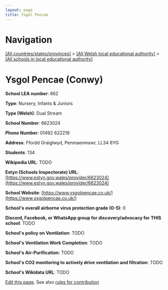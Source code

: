 ```yaml
---
layout: page
title: Ysgol Pencae
---
```

# Navigation

[[All countries/states/provinces]](../../..) > [[All Welsh local educational authority]](../..) > [[All schools in local educational authority]](..)

# Ysgol Pencae (Conwy)

**School LEA number**: 662

**Type**: Nursery, Infants & Juniors

**Type (Welsh)**: Dual Stream

**School Number**: 6623024

**Phone Number**: 01492 622219

**Address**: Ffordd Graiglwyd, Penmaenmawr, LL34 6YG

**Students**: 134

**Wikipedia URL**: TODO

**Estyn (Schools Inspectorate) URL**: [https://www.estyn.gov.wales/provider/6623024](https://www.estyn.gov.wales/provider/6623024)

**School Website**: [https://www.ysgolpencae.co.uk/](https://www.ysgolpencae.co.uk/)

**School's overall airborne virus protection grade (0-5)**: 0

**Discord, Facebook, or WhatsApp group for discovery/advocacy for THIS school**: TODO

**School's policy on Ventilation**: TODO

**School's Ventilation Work Completion**: TODO

**School's Air-Purification**: TODO

**School's CO2 monitoring to actively drive ventilation and filtration**: TODO

**School's Wikidata URL**: TODO




[Edit this page](https://github.com/ventilate-schools/Wales/edit/prif/./Conwy/Ysgol_Pencae.md). See also [rules for contribution](../../../contribution-rules/)
